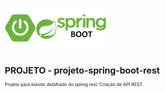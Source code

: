 
![GitHub Logo](/image/spring.png)

# PROJETO - projeto-spring-boot-rest
Projeto para estudo detalhado do spring rest. Criação de API REST.
